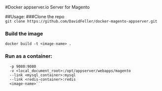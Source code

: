 
#Docker appserver.io Server for Magento

##Usage:
###Clone the repo <br />
```git clone https://github.com/DavidFeller/docker-magento-appserver.git```

### Build the image
```docker build -t <image-name> . ```

### Run as a container:
```docker run -d --name <servername>  
  -p 9080:9080 
  -v <local_document_root>:/opt/appserver/webapps/magento 
  --link <mysql_container>:mysql 
  --link <redis-container>:redis 
  <image-name>```

